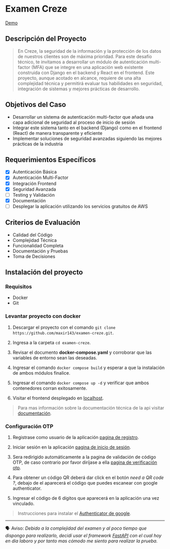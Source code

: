 # Examen Creze

[Demo](http://145.223.75.232:3005/login)

## Descripción del Proyecto

> En Creze, la seguridad de la información y la protección de los datos de nuestros clientes son de
> máxima prioridad. Para este desafío técnico, te invitamos a desarrollar un módulo de autenticación
> multi-factor (MFA) que se integre en una aplicación web existente construida con Django en el
> backend y React en el frontend. Este proyecto, aunque acotado en alcance, requiere de una alta
> complejidad técnica y permitirá evaluar tus habilidades en seguridad, integración de sistemas y
> mejores prácticas de desarrollo.

## Objetivos del Caso

- Desarrollar un sistema de autenticación multi-factor que añada una capa adicional de
  seguridad al proceso de inicio de sesión
- Integrar este sistema tanto en el backend (Django) como en el frontend (React) de manera
  transparente y eficiente
- Implementar soluciones de seguridad avanzadas siguiendo las mejores prácticas de la
  industria

## Requerimientos Específicos

- [x] Autenticación Básica
- [x] Autenticación Multi-Factor
- [x] Integración Frontend
- [x] Seguridad Avanzada
- [ ] Testing y Validación
- [x] Documentación
- [ ] Desplegar la aplicación utilizando los servicios gratuitos de AWS

## Criterios de Evaluación

- Calidad del Código
- Complejidad Técnica
- Funcionalidad Completa
- Documentación y Pruebas
- Toma de Decisiones

## Instalación del proyecto

### Requisitos

- Docker
- Git

### Levantar proyecto con docker

1. Descargar el proyecto con el comando `git clone https://github.com/maxir143/examen-creze.git`.

2. Ingresa a la carpeta `cd examen-creze`.

3. Revisar el documento **docker-compose.yaml** y corroborar que las variables de entorno sean las deseadas.

4. Ingresar el comando `docker compose build` y esperar a que la instalación de ambos módulos finalice.

5. Ingresar el comando `docker compose up -d` y verificar que ambos contenedores corran exitosamente.

6. Visitar el frontend desplegado en [localhost](http://localhost:3005/).

> Para mas información sobre la documentación técnica de la api visitar [documentación](http://localhost:3004/api/docs).

### Configuración OTP

1. Registrase como usuario de la aplicación [pagina de registro](http://localhost:3005/sing-up).

2. Iniciar sesión en la aplicación [pagina de inicio de sesión](http://localhost:3005/login).

3. Sera redirigido automáticamente a la pagina de validación de código OTP, de caso contrario por favor diríjase a ella [pagina de verificación otp](http://localhost:3005/otp).

4. Para obtener un código QR deberá dar click en el botón _need a QR code ?_, debajo de el aparecerá el código que puedes escanear con google authenticator.

5. Ingresar el código de 6 dígitos que aparecerá en la aplicación una vez vinculado.

> Instrucciones para instalar el [Authenticator de google](https://support.google.com/accounts/answer/1066447?hl=es-419&co=GENIE.Platform%3DAndroid).

---

🗣️ Aviso:
_Debido a la complejidad del examen y al poco tiempo que dispongo para realizarlo, decidí usar el framework [FastAPI](https://fastapi.tiangolo.com/) con el cual hoy en dia laboro y por tanto mas cómodo me siento para realizar la prueba._
